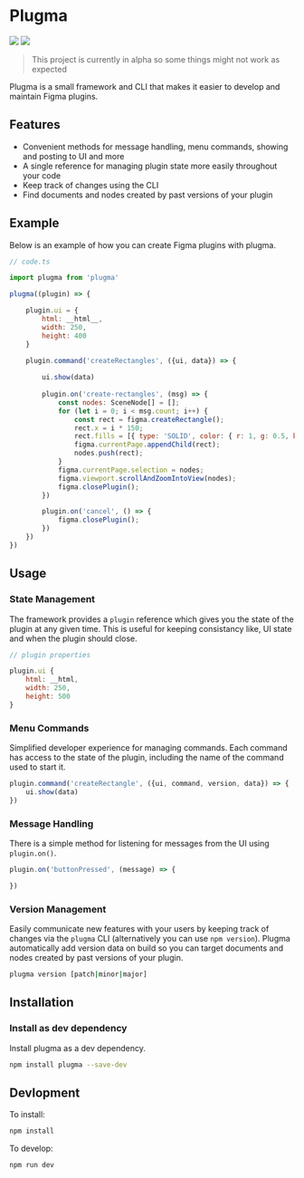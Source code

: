 # Plugma

<p>
    <a href="https://www.npmjs.com/package/plugma"><img src="https://img.shields.io/npm/v/plugma.svg"></a>
    <a href="https://travis-ci.org/limitlessloop/plugma"><img src="https://img.shields.io/travis/limitlessloop/plugma.svg"></a>  
</p>

> This project is currently in alpha so some things might not work as expected

Plugma is a small framework and CLI that makes it easier to develop and maintain Figma plugins.

## Features

- Convenient methods for message handling, menu commands, showing and posting to UI and more
- A single reference for managing plugin state more easily throughout your code
- Keep track of changes using the CLI
- Find documents and nodes created by past versions of your plugin

## Example

Below is an example of how you can create Figma plugins with plugma.

```js
// code.ts

import plugma from 'plugma'

plugma((plugin) => {

    plugin.ui = {
        html: __html__,
        width: 250,
        height: 400
    }

    plugin.command('createRectangles', ({ui, data}) => {
        
        ui.show(data)
        
        plugin.on('create-rectangles', (msg) => {
            const nodes: SceneNode[] = [];
            for (let i = 0; i < msg.count; i++) {
                const rect = figma.createRectangle();
                rect.x = i * 150;
                rect.fills = [{ type: 'SOLID', color: { r: 1, g: 0.5, b: 0 } }];
                figma.currentPage.appendChild(rect);
                nodes.push(rect);
            }
            figma.currentPage.selection = nodes;
            figma.viewport.scrollAndZoomIntoView(nodes);
            figma.closePlugin();
        })

        plugin.on('cancel', () => {
            figma.closePlugin();
        })
    })
})
```

## Usage

### State Management

The framework provides a `plugin` reference which gives you the state of the plugin at any given time. This is useful for keeping consistancy like, UI state and when the plugin should close.
```js
// plugin properties

plugin.ui {
    html: __html,
    width: 250,
    height: 500
}
```

### Menu Commands

Simplified developer experience for managing commands. Each command has access to the state of the plugin, including the name of the command used to start it.

```js
plugin.command('createRectangle', ({ui, command, version, data}) => {
    ui.show(data)
})
```

### Message Handling

There is a simple method for listening for messages from the UI using `plugin.on()`.

```js
plugin.on('buttonPressed', (message) => {

})
```

### Version Management

Easily communicate new features with your users by keeping track of changes via the `plugma` CLI (alternatively you can use `npm version`). Plugma automatically add version data on build so you can target documents and nodes created by past versions of your plugin.

```bash
plugma version [patch|minor|major]
```

## Installation

### Install as dev dependency

Install plugma as a dev dependency.

```bash
npm install plugma --save-dev
```

<!-- ### Setup manifest.json

To enable auto versioning on publish add the following property to your `manifest.json` file.

```jsonc
{
    // ...
    "build": "/usr/local/bin/node NODE_ENV=manifest plugma version patch"
}
``` -->

<!-- ## Path Preferences

Unfortunately for the time being you'll need to manually specify the locations of your `package.json` and `versions.json` file. This is due to bundling tools not supporting dynamic import paths.

For rollup, you can do the following:

```js
// ...
plugins: [
    nodeResolve(),
    json(),
    replace({
        'process.env.VERSIONS_PATH': JSON.stringify('./package.json'),
        'process.env.PKG_PATH': JSON.stringify('./versions.json')
    })
    // ...
]
``` -->

## Devlopment

To install:

```bash
npm install
```

To develop:

```bash
npm run dev
```

<!-- ## Configure

```js
// plugma.config.js

export default {
    whatsNewUI: true
}
``` -->
